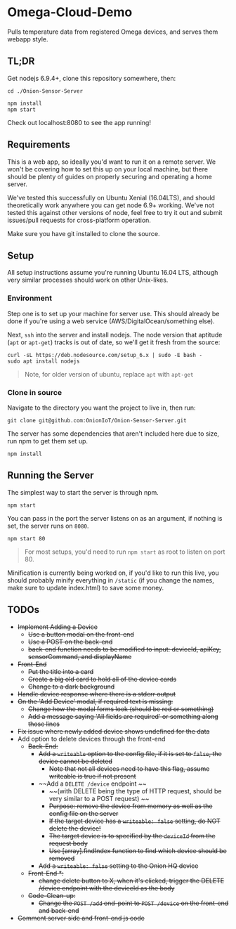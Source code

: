 # Omega-Cloud-Demo

Pulls temperature data from registered Omega devices, and serves them webapp style.

## TL;DR

Get nodejs 6.9.4+, clone this repository somewhere, then:

```
cd ./Onion-Sensor-Server

npm install
npm start
```

Check out localhost:8080 to see the app running!

## Requirements

This is a web app, so ideally you'd want to run it on a remote server.  We won't be covering how to set this up on your local machine, but there should be plenty of guides on properly securing and operating a home server.

We've tested this successfully on Ubuntu Xenial (16.04LTS), and should theoretically work anywhere you can get node 6.9+ working. We've not tested this against other versions of node, feel free to try it out and submit issues/pull requests for cross-platform operation.

Make sure you have git installed to clone the source.


## Setup

All setup instructions assume you're running Ubuntu 16.04 LTS, although very similar processes should work on other Unix-likes.

### Environment

Step one is to set up your machine for server use. This should already be done if you're using a web service (AWS/DigitalOcean/something else).

Next, `ssh` into the server and install nodejs. The node version that aptitude (`apt` or `apt-get`) tracks is out of date, so we'll get it fresh from the source:
```
curl -sL https://deb.nodesource.com/setup_6.x | sudo -E bash -
sudo apt install nodejs
```

>Note, for older version of ubuntu, replace `apt` with `apt-get`


### Clone in source

Navigate to the directory you want the project to live in, then run:

```
git clone git@github.com:OnionIoT/Onion-Sensor-Server.git
```

The server has some dependencies that aren't included here due to size, run npm to get them set up.

```
npm install
```

## Running the Server

The simplest way to start the server is through npm.

```
npm start
```

You can pass in the port the server listens on as an argument, if nothing is set, the server runs on `8080`.

```
npm start 80
```

>For most setups, you'd need to run `npm start` as root to listen on port 80.

Minification is currently being worked on, if you'd like to run this live, you should probably minify everything in `/static` (if you change the names, make sure to update index.html) to save some money.



## TODOs

* ~~Implement Adding a Device~~
  * ~~Use a button modal on the front-end~~
  * ~~Use a POST on the back-end~~
  * ~~back-end function needs to be modified to input: deviceId, apiKey, sensorCommand, and displayName~~
* ~~Front-End~~
  * ~~Put the title into a card~~
  * ~~Create a big old card to hold all of the device cards~~
  * ~~Change to a dark background~~
* ~~Handle device response where there is a stderr output~~
* ~~On the 'Add Device' modal, if required text is missing:~~
  * ~~Change how the modal forms look (should be red or something)~~
  * ~~Add a message saying 'All fields are required' or something along those lines~~
* ~~Fix issue where newly added device shows undefined for the data~~
* Add option to delete devices through the front-end
  * ~~Back-End:~~
    * ~~Add a `writeable` option to the config file, if it is set to `false`, the device cannot be deleted~~
      * ~~Note that not all devices need to have this flag, assume writeable is true if not present~~
    * ~~Add a `DELETE /device` endpoint ~~
      * ~~(with DELETE being the type of HTTP request, should be very similar to a POST request) ~~
      * ~~Purpose: remove the device from memory as well as the config file on the server~~
      * ~~If the target device has a `writeable: false` setting, do NOT delete the device!~~
      * ~~The target device is to specified by the `deviceId` from the request body~~
      * ~~Use [array].findIndex function to find which device should be removed~~
    * ~~Add a `writeable: false` setting to the Onion HQ device~~
  * ~~Front-End \*:~~
    * ~~change delete button to X, when it's clicked, trigger the DELETE /device endpoint with the deviceId as the body~~
  * ~~Code-Clean-up:~~
    * ~~Change the `POST /add` end-point to `POST /device` on the front-end and back-end~~
* ~~Comment server side and front-end js code~~
  
